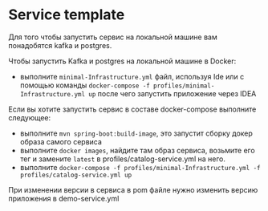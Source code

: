 # Service template

Для того чтобы запустить сервис на локальной машине вам понадобятся kafka и postgres.

Чтобы запустить Kafka и postgres на локальной машине в Docker:
 - выполните `minimal-Infrastructure.yml` файл, используя Ide или с помощью команды `docker-compose -f profiles/minimal-Infrastructure.yml up` после чего запустить приложение через IDEA

Если вы хотите запустить сервис в составе docker-compose выполните следующее:
- выполните `mvn spring-boot:build-image`, это запустит сборку докер образа самого сервиса
- выполните `docker images`, найдите там образ сервиса, возьмите его тег и замените `latest` в profiles/catalog-service.yml на него.
- выполните `docker-compose -f profiles/minimal-Infrastructure.yml -f profiles/catalog-service.yml up`
 
 При изменении версии в сервиса в pom файле нужно изменить версию приложения в demo-service.yml  

